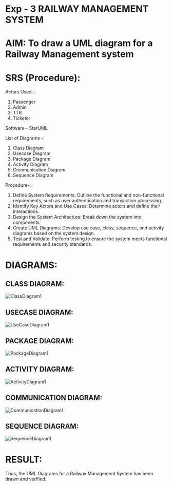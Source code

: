 # Exp - 3 RAILWAY MANAGEMENT SYSTEM

# AIM: To draw a UML diagram for a Railway Management system

# SRS (Procedure):
Actors Used-:
1) Passenger
2) Admin
3) TTR
4) Ticketer

Software - StarUML

List of Diagrams -:
1) Class Diagram
2) Usecase Diagram
3) Package Diagram
4) Activity Diagram
5) Communication Diagram
6) Sequence Diagram

Procedure-:
1. Define System Requirements: Outline the functional and non-functional requirements, such as user authentication and transaction processing.
2. Identify Key Actors and Use Cases: Determine actors and define their interactions.
3. Design the System Architecture: Break down the system into components
4. Create UML Diagrams: Develop use case, class, sequence, and activity diagrams based on the system design.
5. Test and Validate: Perform testing to ensure the system meets functional requirements and security standards.


# DIAGRAMS:
## CLASS DIAGRAM:
![ClassDiagram1](https://github.com/user-attachments/assets/e65fc672-7162-43df-b53e-8a2f8052d929)


## USECASE DIAGRAM:
![UseCaseDiagram1](https://github.com/user-attachments/assets/5c0df8dc-64af-477c-a8cc-b8b2e3f2ad50)


## PACKAGE DIAGRAM:
![PackageDiagram1](https://github.com/user-attachments/assets/dc76940c-f286-4268-9bc9-a9118e9ba483)


## ACTIVITY DIAGRAM:
![ActivityDiagram1](https://github.com/user-attachments/assets/57d9a017-0a05-4792-955c-b2f477be71b1)


## COMMUNICATION DIAGRAM:
![CommunicationDiagram1](https://github.com/user-attachments/assets/81e330e9-200e-4537-b3e3-b3780720ff8b)


## SEQUENCE DIAGRAM:
![SequenceDiagram1](https://github.com/user-attachments/assets/0bc770ac-a4a0-4235-a14a-36e7795b6e35)


# RESULT:
Thus, the UML Diagrams for a Railway Management System has been drawn and verified.
